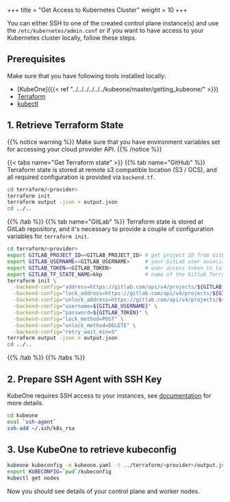 +++
title = "Get Access to Kubernetes Cluster"
weight = 10
+++

You can either SSH to one of the created control plane instance(s) and use the `/etc/kubernetes/admin.conf` or if you want to
have access to your Kubernetes cluster locally, follow these steps.

## Prerequisites
Make sure that you have following tools installed locally:
 * [KubeOne]({{< ref "../../../../../../kubeone/master/getting_kubeone/" >}})
 * [Terraform](https://learn.hashicorp.com/tutorials/terraform/install-cli)
 * [kubectl](https://kubernetes.io/docs/tasks/tools/#kubectl)

## 1. Retrieve Terraform State
{{% notice warning %}}
Make sure that you have environment variables set for accessing your cloud provider API.
{{% /notice %}}

{{< tabs name="Get Terraform state" >}}
{{% tab name="GitHub" %}}
Terraform state is stored at remote s3 compatible location (S3 / GCS), and all required configuration is provided via `backend.tf`.

```bash
cd terraform/<provider>
terraform init
terraform output -json > output.json
cd ../..
```
{{% /tab %}}
{{% tab name="GitLab" %}}
Terraform state is stored at GitLab repository, and it's necessary to provide a couple of configuration variables for `terraform init`.

```bash
cd terraform/<provider>
export GITLAB_PROJECT_ID=<GITLAB_PROJECT_ID> # get project ID from GitLab UI or API
export GITLAB_USERNAME=<GITLAB_USERNAME>     # your GitLab user associated with GITLAB_TOKEN
export GITLAB_TOKEN=<GITLAB_TOKEN>           # user access token to talk to GitLab API
export GITLAB_TF_STATE_NAME=kkp              # name of the Gitlab Terraform state
terraform init \
  -backend-config="address=https://gitlab.com/api/v4/projects/${GITLAB_PROJECT_ID}/terraform/state/${GITLAB_TF_STATE_NAME}" \
  -backend-config="lock_address=https://gitlab.com/api/v4/projects/${GITLAB_PROJECT_ID}/terraform/state/${GITLAB_TF_STATE_NAME}/lock" \
  -backend-config="unlock_address=https://gitlab.com/api/v4/projects/${GITLAB_PROJECT_ID}/terraform/state/${GITLAB_TF_STATE_NAME}/lock" \
  -backend-config="username=${GITLAB_USERNAME}" \
  -backend-config="password=${GITLAB_TOKEN}" \
  -backend-config="lock_method=POST" \
  -backend-config="unlock_method=DELETE" \
  -backend-config="retry_wait_min=5"
terraform output -json > output.json
cd ../..
```
{{% /tab %}}
{{% /tabs %}}

## 2. Prepare SSH Agent with SSH Key
KubeOne requires SSH access to your instances, see [documentation](https://docs.kubermatic.com/kubeone/master/guides/ssh/) for more details.
```bash
cd kubeone
eval `ssh-agent`
ssh-add ~/.ssh/k8s_rsa
```

## 3. Use KubeOne to retrieve kubeconfig
```bash
kubeone kubeconfig -m kubeone.yaml -t ../terraform/<provider>/output.json > kubeconfig
export KUBECONFIG=`pwd`/kubeconfig
kubectl get nodes
```
Now you should see details of your control plane and worker nodes.
